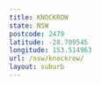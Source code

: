 ```yaml
---
title: KNOCKROW
state: NSW
postcode: 2479
latitude: -28.709545
longitude: 153.514963
url: /nsw/knockrow/
layout: suburb
---
```

